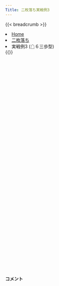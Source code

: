 ```yaml
---
Title: 二枚落ち実戦例3
---
```

{{< breadcrumb >}}
  <li class="breadcrumb-item"><a href="/shogi-beginners/">Home</a></li>
  <li class="breadcrumb-item"><a href="/shogi-beginners/4mai/">二枚落ち</a></li>
  <li class="breadcrumb-item active" aria-current="page">実戦例3 (☖６三歩型)</li>
{{</ breadcrumb >}}
<div class="row pt-3">
  <div class="col-sm" tabindex="-1">
    <script id="example-kif" type="text/plain">
手合割：二枚落ち
下手：下手
上手：上手
手数----指手---------消費時間--
*<ruby>二歩<rt>にふ</rt></ruby><ruby>突<rt>つ</rt></ruby>き<ruby>定跡<rt>じょうせき</rt></ruby>の<ruby>勝<rt>か</rt></ruby>ち<ruby>方<rt>かた</rt></ruby>をおぼえましょう。
*<div class="text-center"><img class="img-fluid pt-3 w-50" src="/shogi-beginners/img/cat33.webp"></div>
   1 ６二銀(71)
   2 ７六歩(77)
   3 ５四歩(53)
   4 ４六歩(47)
   5 ５三銀(62)
   6 ４五歩(46)
   7 ３二金(41)
   8 ４八銀(39)
   9 ７二金(61)
  10 ４七銀(48)
  11 ６二玉(51)
  12 ３六歩(37)
  13 ７四歩(73)
  14 ３五歩(36)
  15 ２二銀(31)
  16 ３八飛(28)
  17 ７三金(72)
  18 ６八銀(79)
  19 ６四金(73)
*☖<ruby>６四<rt>ろくよん</rt></ruby><ruby>歩<rt>ふ</rt></ruby>ではなく☖<ruby>６四<rt>ろくよん</rt></ruby><ruby>金<rt>きん</rt></ruby>と<ruby>攻<rt>せ</rt></ruby>めを<ruby>急<rt>いそ</rt></ruby>いだ<ruby>場合<rt>ばあい</rt></ruby>を<ruby>考<rt>かんが</rt></ruby>えてみます。<ruby>上手<rt>うわて</rt></ruby>の<ruby>攻<rt>せ</rt></ruby>めは<ruby>細<rt>ほそ</rt></ruby>いので<ruby>怖<rt>こわ</rt></ruby>がる<ruby>必要<rt>ひつよう</rt></ruby>はありません。
  20 ７八金(69)
  21 ７三桂(81)
  22 ６九玉(59)
  23 ７五歩(74)
  24 同　歩(76)
  25 同　金(64)
*☖<ruby>６四<rt>ろくよん</rt></ruby><ruby>金型<rt>きんがた</rt></ruby>をいかした<ruby>速攻<rt>そっこう</rt></ruby>です。
  26 ３四歩(35)
  27 同　歩(33)
  28 同　飛(38)
  29 ３三歩打
  30 ３六飛(34)
  31 ７六歩打
  32 ５八金(49)
*ほんの<ruby>少<rt>すこ</rt></ruby>しの<ruby>形<rt>かたち</rt></ruby>の<ruby>違<rt>ちが</rt></ruby>いなら、<ruby>定跡<rt>じょうせき</rt></ruby>と<ruby>同<rt>おな</rt></ruby>じ<ruby>指<rt>さ</rt></ruby>し<ruby>方<rt>かた</rt></ruby>で<ruby>問題<rt>もんだい</rt></ruby>ありません。しっかり<ruby>囲<rt>かこ</rt></ruby>ったらいよいよ<ruby>攻<rt>せ</rt></ruby>めていきます。
  33 ８四歩(83)
*<ruby>問題<rt>もんだい</rt></ruby>: <ruby>次<rt>つぎ</rt></ruby>の<ruby>手<rt>て</rt></ruby>を<ruby>考<rt>かんが</rt></ruby>えてみましょう。
*<div><img class="img-fluid" src="/shogi-beginners/img/cat2.webp"></div>
  34 ７七歩打
*<ruby>上手<rt>うわて</rt></ruby>の<ruby>攻<rt>せ</rt></ruby>めてきたところを<ruby>逆用<rt>ぎゃくよう</rt></ruby>しましょう。<ruby>固<rt>かた</rt></ruby>い<ruby>右辺<rt>うへん</rt></ruby>は<ruby>攻<rt>せ</rt></ruby>めないほうが<ruby>楽<rt>らく</rt></ruby>です。
  35 同　歩成(76)
  36 同　銀(68)
  37 ６五桂(73)
  38 ７六銀(77)
  39 ７四金(75)
  40 ７五歩打
  41 ６四金(74)
  42 ６六歩(67)
*<ruby>自然<rt>しぜん</rt></ruby>に<ruby>対応<rt>たいおう</rt></ruby>して<ruby>優勢<rt>ゆうせい</rt></ruby>です。
  43 ５五金(64)
  44 ６五歩(66)
  45 ４五金(55)
  46 ３九飛(36)
  47 ５五歩(54)
*<ruby>問題<rt>もんだい</rt></ruby>: <ruby>次<rt>つぎ</rt></ruby>の<ruby>手<rt>て</rt></ruby>を<ruby>考<rt>かんが</rt></ruby>えてみましょう。
*<div><img class="img-fluid" src="/shogi-beginners/img/cat2.webp"></div>
  48 ６六角(88)
*<ruby>下手<rt>したて</rt></ruby>は<ruby>切<rt>き</rt></ruby>れない<ruby>攻<rt>せ</rt></ruby>めが<ruby>大切<rt>たいせつ</rt></ruby>です。このような<ruby>露骨<rt>ろこつ</rt></ruby>な<ruby>攻<rt>せ</rt></ruby>めが<ruby>好手<rt>こうしゅ</rt></ruby>になりやすいです。☗<ruby>８四<rt>はちよん</rt></ruby><ruby>角<rt>かく</rt></ruby>を<ruby>狙<rt>ねら</rt></ruby>っています。
  49 ７三玉(62)
*<ruby>問題<rt>もんだい</rt></ruby>: <ruby>次<rt>つぎ</rt></ruby>の<ruby>手<rt>て</rt></ruby>を<ruby>考<rt>かんが</rt></ruby>えてみましょう。
*<div><img class="img-fluid" src="/shogi-beginners/img/cat2.webp"></div>
  50 ３七桂(29)
*5～7<ruby>手<rt>て</rt></ruby>の<ruby>読<rt>よ</rt></ruby>みを<ruby>入<rt>い</rt></ruby>れて、このような<ruby>手<rt>て</rt></ruby>を<ruby>見逃<rt>みのが</rt></ruby>さないようにしましょう。
  51 ４四金(45)
  52 ４五歩打
  53 ５四金(44)
  54 ４六桂打
  55 ６四歩(63)
  56 ５四桂(46)
  57 同　銀(53)
  58 ７四金打
  59 ６二玉(73)
  60 ６四金(74)
  61 ４二桂打
*<ruby>問題<rt>もんだい</rt></ruby>: <ruby>次<rt>つぎ</rt></ruby>の<ruby>手<rt>て</rt></ruby>を<ruby>考<rt>かんが</rt></ruby>えてみましょう。
*<div><img class="img-fluid" src="/shogi-beginners/img/cat2.webp"></div>
  62 ７四歩(75)
*<ruby>急<rt>いそ</rt></ruby>ぐ<ruby>必要<rt>ひつよう</rt></ruby>はないのでゆっくり<ruby>攻<rt>せ</rt></ruby>めましょう。
  63 ７二歩打
  64 ８四角(66)
  65 ５二玉(62)
  66 ７三歩成(74)
  67 同　歩(72)
  68 同　角成(84)
  69 ６三歩打
*<ruby>問題<rt>もんだい</rt></ruby>: <ruby>次<rt>つぎ</rt></ruby>の<ruby>手<rt>て</rt></ruby>を<ruby>考<rt>かんが</rt></ruby>えてみましょう。
*<div><img class="img-fluid" src="/shogi-beginners/img/cat2.webp"></div>
  70 ７四金(64)
*やはり<ruby>急<rt>いそ</rt></ruby>ぐ<ruby>必要<rt>ひつよう</rt></ruby>はありません。
  71 ２四歩(23)
  72 ５六歩(57)
  73 同　歩(55)
  74 ５五歩打
*このような<ruby>着実<rt>ちゃくじつ</rt></ruby>な<ruby>攻<rt>せ</rt></ruby>めを<ruby>意識<rt>いしき</rt></ruby>してほしいです。
  75 同　銀(54)
  76 同　馬(73)
  77 ２三銀(22)
  78 ５四歩打
  79 ２五歩(24)
  80 ６四歩(65)
  81 ４一玉(52)
  82 ５三歩成(54)
  83 ３一玉(41)
  84 ４二と(53)
  85 同　金(32)
  86 ２五桂(37)
  87 ３二玉(31)
  88 ５四桂打
  89 ２四銀(23)
  90 ４二桂成(54)
  91 同　玉(32)
*<ruby>問題<rt>もんだい</rt></ruby>: <ruby>次<rt>つぎ</rt></ruby>の<ruby>手<rt>て</rt></ruby>を<ruby>考<rt>かんが</rt></ruby>えてみましょう。
*<div><img class="img-fluid" src="/shogi-beginners/img/cat2.webp"></div>
  92 ２三金打
*<ruby>決<rt>き</rt></ruby>め<ruby>手<rt>て</rt></ruby>です。シンプルな<ruby>攻<rt>せ</rt></ruby>めを<ruby>目指<rt>めざ</rt></ruby>しましょう。
  93 ２五銀(24)
  94 ６三歩成(64)
  95 ３一桂打
  96 ５三銀打
  97 ４一玉(42)
  98 ５二と(63)
  99 投了
*<a href="/shogi-beginners/2mai/example4/">
*<ruby>次<rt>つぎ</rt></ruby>の<ruby>棋譜<rt>きふ</rt></ruby>を<ruby>見<rt>み</rt></ruby>よう！
*<div class="text-center"><img class="img-fluid pt-3 w-50" src="/shogi-beginners/img/cat1.webp"></div></a>
まで98手で下手の勝ち
    </script>
    <svg id="example" class="board" xmlns="http://www.w3.org/2000/svg" viewBox="0,0,400,540"></svg>
  </div>
  <div class="col-sm">
    <h4 class="pt-3">コメント</h4>
    <div id="comment"></div>
  </div>
</div>
